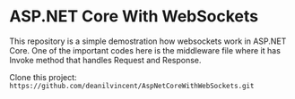 # ASP.NET Core With WebSockets

This repository is a simple demostration how websockets work in ASP.NET Core. One of the important codes here is the middleware file where it has Invoke method that handles Request and Response. 

Clone this project:
`
https://github.com/deanilvincent/AspNetCoreWithWebSockets.git
`
